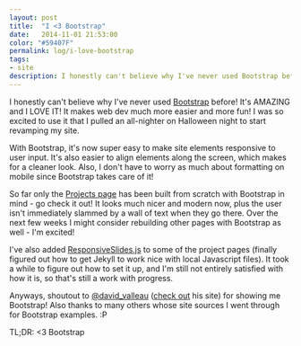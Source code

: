 ```yaml
---
layout: post
title:  "I <3 Bootstrap"
date:   2014-11-01 21:53:00
color: "#59407F"
permalink: log/i-love-bootstrap
tags:
- site
description: I honestly can't believe why I've never used Bootstrap before!
---
```


I honestly can't believe why I've never used <a href="http://getbootstrap.com/">Bootstrap</a> before! It's AMAZING and I LOVE IT! It makes web dev much more easier and more fun! I was so excited to use it that I pulled an all-nighter on Halloween night to start revamping my site.

With Bootstrap, it's now super easy to make site elements responsive to user input. It's also easier to align elements along the screen, which makes for a cleaner look. Also, I don't have to worry as much about formatting on mobile since Bootstrap takes care of it!

So far only the [Projects page](/projects/) has been built from scratch with Bootstrap in mind - go check it out! It looks much nicer and modern now, plus the user isn't immediately slammed by a wall of text when they go there. Over the next few weeks I might consider rebuilding other pages with Bootstrap as well - I'm excited!

I've also added [ResponsiveSlides.js](http://responsiveslides.com/) to some of the project pages (finally figured out how to get Jekyll to work nice with local Javascript files). It took a while to figure out how to set it up, and I'm still not entirely satisfied with how it is, so that's still a work with progress.

Anyways, shoutout to [@david_valleau](https://twitter.com/david_valleau) ([check out](http://davidvalleau.com/) his site) for showing me Bootstrap! Also thanks to many others whose site sources I went through for Bootstrap examples. :P

TL;DR: <3 Bootstrap
